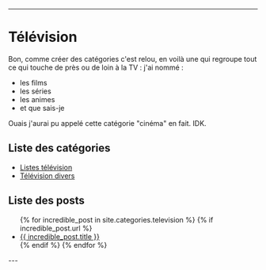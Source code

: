 
---
# Télévision
Bon, comme créer des catégories c'est relou, en voilà une qui regroupe tout ce qui touche de près ou de loin à la TV : j'ai nommé :
- les films
- les séries
- les animes
- et que sais-je

Ouais j'aurai pu appelé cette catégorie "cinéma" en fait. IDK.

## Liste des catégories
- [Listes télévision](categories/liste-tv.md)
- [Télévision divers](categories/tv-divers.md)

## Liste des posts
<ul>
  {% for incredible_post in site.categories.television %}
    {% if incredible_post.url %}
        <li><a href="{{ site.baseurl }}/{{ incredible_post.url }}">{{ incredible_post.title }}</a></li>
    {% endif %}
  {% endfor %}
</ul>
--- 